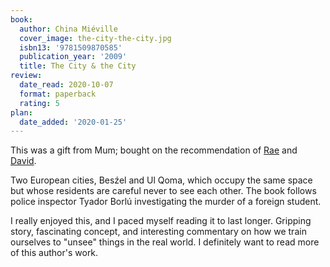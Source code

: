 ```yaml
---
book:
  author: China Miéville
  cover_image: the-city-the-city.jpg
  isbn13: '9781509870585'
  publication_year: '2009'
  title: The City & the City
review:
  date_read: 2020-10-07
  format: paperback
  rating: 5
plan:
  date_added: '2020-01-25'
---
```


This was a gift from Mum; bought on the recommendation of [Rae](https://twitter.com/RaeKnowler) and [David](https://twitter.com/zarkonnen_com).

Two European cities, Besźel and Ul Qoma, which occupy the same space but whose residents are careful never to see each other.
The book follows police inspector Tyador Borlú investigating the murder of a foreign student.

I really enjoyed this, and I paced myself reading it to last longer.
Gripping story, fascinating concept, and interesting commentary on how we train ourselves to "unsee" things in the real world.
I definitely want to read more of this author's work.
